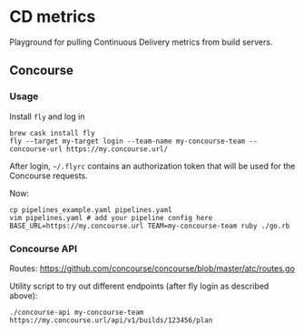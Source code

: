 # CD metrics

Playground for pulling Continuous Delivery metrics from build servers.

## Concourse
### Usage
Install `fly` and log in
```
brew cask install fly
fly --target my-target login --team-name my-concourse-team --concourse-url https://my.concourse.url/
```

After login, `~/.flyrc` contains an authorization token that will be used for the Concourse requests.

Now:
```
cp pipelines_example.yaml pipelines.yaml
vim pipelines.yaml # add your pipeline config here
BASE_URL=https://my.concourse.url TEAM=my-concourse-team ruby ./go.rb
```

### Concourse API
Routes: https://github.com/concourse/concourse/blob/master/atc/routes.go

Utility script to try out different endpoints (after fly login as described above):
```
./concourse-api my-concourse-team https://my.concourse.url/api/v1/builds/123456/plan
```

